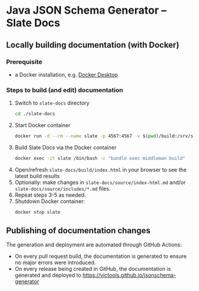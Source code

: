 # Java JSON Schema Generator – Slate Docs

## Locally building documentation (with Docker)

### Prerequisite
- a Docker installation, e.g. [Docker Desktop](https://www.docker.com/products/docker-desktop)

### Steps to build (and edit) documentation
1. Switch to `slate-docs` directory
    ```sh
    cd ./slate-docs
    ```
2. Start Docker container
    ```sh
    docker run -d --rm --name slate -p 4567:4567 -v $(pwd)/build:/srv/slate/build -v $(pwd)/source:/srv/slate/source slate
    ```
3. Build Slate Docs via the Docker container
    ```sh
    docker exec -it slate /bin/bash -c "bundle exec middleman build"
    ```
4. Open/refresh `slate-docs/build/index.html` in your browser to see the latest build results
5. Optionally: make changes in `slate-docs/source/index-html.md` and/or `slate-docs/source/includes/*.md` files.
6. Repeat steps 3-5 as needed.
7. Shutdown Docker container:
    ```sh
    docker stop slate
    ```

## Publishing of documentation changes
The generation and deployment are automated through GitHub Actions:
- On every pull request build, the documentation is generated to ensure no major errors were introduced.
- On every release being created in GitHub, the documentation is generated and deployed to https://victools.github.io/jsonschema-generator
